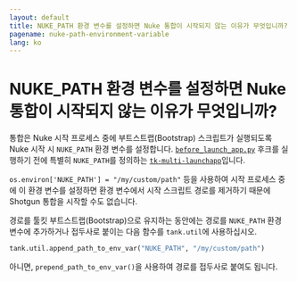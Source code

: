 ```yaml
---
layout: default
title: NUKE_PATH 환경 변수를 설정하면 Nuke 통합이 시작되지 않는 이유가 무엇입니까?
pagename: nuke-path-environment-variable
lang: ko
---
```


# NUKE_PATH 환경 변수를 설정하면 Nuke 통합이 시작되지 않는 이유가 무엇입니까?

통합은 Nuke 시작 프로세스 중에 부트스트랩(Bootstrap) 스크립트가 실행되도록 Nuke 시작 시 `NUKE_PATH` 환경 변수를 설정합니다.
[`before_launch_app.py`](https://github.com/shotgunsoftware/tk-multi-launchapp/blob/6a884aa144851148e8369e9f35a2471087f98d16/hooks/before_app_launch.py) 후크를 실행하기 전에 특별히 `NUKE_PATH`를 정의하는 [`tk-multi-launchapp`](https://support.shotgunsoftware.com/hc/ko/articles/219032968-Application-Launcher#Set%20Environment%20Variables%20and%20Automate%20Behavior%20at%20Launch)입니다.

`os.environ['NUKE_PATH'] = "/my/custom/path"` 등을 사용하여 시작 프로세스 중에 이 환경 변수를 설정하면 환경 변수에서 시작 스크립트 경로를 제거하기 때문에 Shotgun 통합을 시작할 수도 없습니다.

경로를 툴킷 부트스트랩(Bootstrap)으로 유지하는 동안에는 경로를 `NUKE_PATH` 환경 변수에 추가하거나 접두사로 붙이는 다음 함수를 `tank.util`에 사용하십시오.

```python
tank.util.append_path_to_env_var("NUKE_PATH", "/my/custom/path")
```

아니면, `prepend_path_to_env_var()`을 사용하여 경로를 접두사로 붙여도 됩니다.